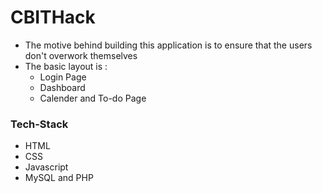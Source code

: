 # CBITHack
- The motive behind building this application is to ensure that the users don't overwork themselves
- The basic layout is :
  - Login Page
  - Dashboard
  - Calender and To-do Page
  
 ### Tech-Stack
 - HTML
 - CSS
 - Javascript
 - MySQL and PHP
